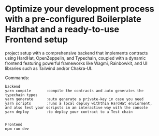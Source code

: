 
# Optimize your development process with a pre-configured Boilerplate Hardhat and a ready-to-use Frontend setup

project setup with a comprehensive backend that implements contracts using HardHat, OpenZeppelin, and Typechain, coupled with a dynamic frontend featuring powerful frameworks like Wagmi, Rainbowkit, and UI libraries such as Tailwind and/or Chakra-UI.


Commands:
```shell
backend
yarn compile       :compile the contracts and auto generates the typechain types
yarn generate      :auto generate a private-key in case you need 
yarn scripts       :runs a local deploy withthin HardHat enviorment, and also test your scripsts in an interactive way with the console
yarn deploy        :to deploy your contract to a Test chain


Frontend
npm run dev

```
